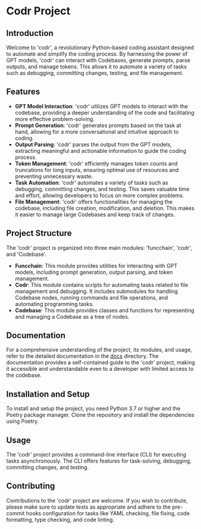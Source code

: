 # Codr Project

## Introduction

Welcome to 'codr', a revolutionary Python-based coding assistant designed to automate and simplify the coding process. By harnessing the power of GPT models, 'codr' can interact with Codebases, generate prompts, parse outputs, and manage tokens. This allows it to automate a variety of tasks such as debugging, committing changes, testing, and file management.

## Features

- **GPT Model Interaction**: 'codr' utilizes GPT models to interact with the codebase, providing a deeper understanding of the code and facilitating more effective problem-solving.
- **Prompt Generation**: 'codr' generates prompts based on the task at hand, allowing for a more conversational and intuitive approach to coding.
- **Output Parsing**: 'codr' parses the output from the GPT models, extracting meaningful and actionable information to guide the coding process.
- **Token Management**: 'codr' efficiently manages token counts and truncations for long inputs, ensuring optimal use of resources and preventing unnecessary waste.
- **Task Automation**: 'codr' automates a variety of tasks such as debugging, committing changes, and testing. This saves valuable time and effort, allowing developers to focus on more complex problems.
- **File Management**: 'codr' offers functionalities for managing the codebase, including file creation, modification, and deletion. This makes it easier to manage large Codebases and keep track of changes.

## Project Structure

The 'codr' project is organized into three main modules: 'funcchain', 'codr', and 'Codebase'.

- **Funcchain**: This module provides utilities for interacting with GPT models, including prompt generation, output parsing, and token management.
- **Codr**: This module contains scripts for automating tasks related to file management and debugging. It includes submodules for handling Codebase nodes, running commands and file operations, and automating programming tasks.
- **Codebase**: This module provides classes and functions for representing and managing a Codebase as a tree of nodes.

## Documentation

For a comprehensive understanding of the project, its modules, and usage, refer to the detailed documentation in the [docs](./docs) directory. The documentation provides a self-contained guide to the 'codr' project, making it accessible and understandable even to a developer with limited access to the codebase.

## Installation and Setup

To install and setup the project, you need Python 3.7 or higher and the Poetry package manager. Clone the repository and install the dependencies using Poetry.

## Usage

The 'codr' project provides a command-line interface (CLI) for executing tasks asynchronously. The CLI offers features for task-solving, debugging, committing changes, and testing.

## Contributing

Contributions to the 'codr' project are welcome. If you wish to contribute, please make sure to update tests as appropriate and adhere to the pre-commit hooks configuration for tasks like YAML checking, file fixing, code formatting, type checking, and code linting.
